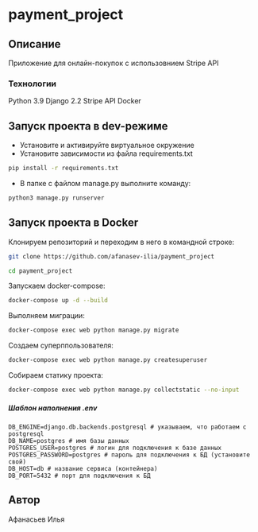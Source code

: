 # payment_project

## Описание

Приложение для онлайн-покупок с использовнием Stripe API

### Технологии

Python 3.9 Django 2.2 Stripe API Docker

## Запуск проекта в dev-режиме

- Установите и активируйте виртуальное окружение
- Установите зависимости из файла requirements.txt

```bash
pip install -r requirements.txt
``` 

- В папке с файлом manage.py выполните команду:

```bash
python3 manage.py runserver
```

## Запуск проекта в Docker

Клонируем репозиторий и переходим в него в командной строке:

```bash
git clone https://github.com/afanasev-ilia/payment_project
```

```bash
cd payment_project
```

Запускаем docker-compose:

```bash
docker-compose up -d --build
```

Выполняем миграции:

```bash
docker-compose exec web python manage.py migrate
```

Создаем суперппользователя:

```bash
docker-compose exec web python manage.py createsuperuser
```

Собираем статику проекта:

```bash
docker-compose exec web python manage.py collectstatic --no-input
```

##### Шаблон наполнения .env

```
DB_ENGINE=django.db.backends.postgresql # указываем, что работаем с postgresql
DB_NAME=postgres # имя базы данных
POSTGRES_USER=postgres # логин для подключения к базе данных
POSTGRES_PASSWORD=postgres # пароль для подключения к БД (установите свой)
DB_HOST=db # название сервиса (контейнера)
DB_PORT=5432 # порт для подключения к БД 
```

## Автор

Афанасьев Илья
